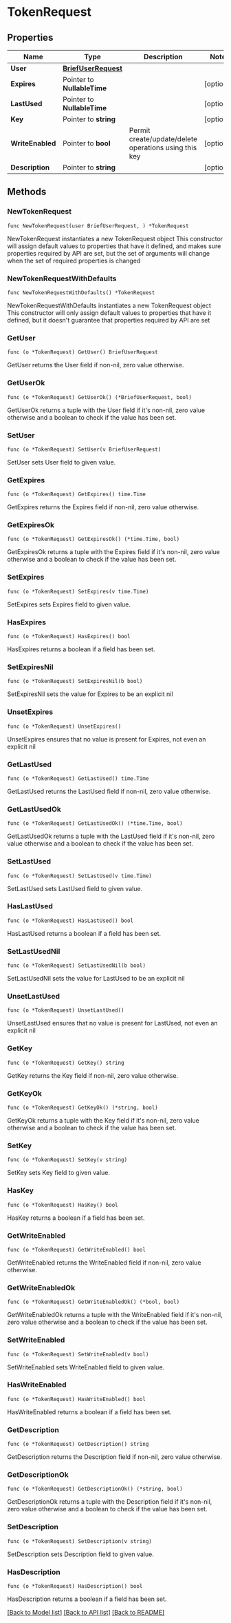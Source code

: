# TokenRequest

## Properties

Name | Type | Description | Notes
------------ | ------------- | ------------- | -------------
**User** | [**BriefUserRequest**](BriefUserRequest.md) |  | 
**Expires** | Pointer to **NullableTime** |  | [optional] 
**LastUsed** | Pointer to **NullableTime** |  | [optional] 
**Key** | Pointer to **string** |  | [optional] 
**WriteEnabled** | Pointer to **bool** | Permit create/update/delete operations using this key | [optional] 
**Description** | Pointer to **string** |  | [optional] 

## Methods

### NewTokenRequest

`func NewTokenRequest(user BriefUserRequest, ) *TokenRequest`

NewTokenRequest instantiates a new TokenRequest object
This constructor will assign default values to properties that have it defined,
and makes sure properties required by API are set, but the set of arguments
will change when the set of required properties is changed

### NewTokenRequestWithDefaults

`func NewTokenRequestWithDefaults() *TokenRequest`

NewTokenRequestWithDefaults instantiates a new TokenRequest object
This constructor will only assign default values to properties that have it defined,
but it doesn't guarantee that properties required by API are set

### GetUser

`func (o *TokenRequest) GetUser() BriefUserRequest`

GetUser returns the User field if non-nil, zero value otherwise.

### GetUserOk

`func (o *TokenRequest) GetUserOk() (*BriefUserRequest, bool)`

GetUserOk returns a tuple with the User field if it's non-nil, zero value otherwise
and a boolean to check if the value has been set.

### SetUser

`func (o *TokenRequest) SetUser(v BriefUserRequest)`

SetUser sets User field to given value.


### GetExpires

`func (o *TokenRequest) GetExpires() time.Time`

GetExpires returns the Expires field if non-nil, zero value otherwise.

### GetExpiresOk

`func (o *TokenRequest) GetExpiresOk() (*time.Time, bool)`

GetExpiresOk returns a tuple with the Expires field if it's non-nil, zero value otherwise
and a boolean to check if the value has been set.

### SetExpires

`func (o *TokenRequest) SetExpires(v time.Time)`

SetExpires sets Expires field to given value.

### HasExpires

`func (o *TokenRequest) HasExpires() bool`

HasExpires returns a boolean if a field has been set.

### SetExpiresNil

`func (o *TokenRequest) SetExpiresNil(b bool)`

 SetExpiresNil sets the value for Expires to be an explicit nil

### UnsetExpires
`func (o *TokenRequest) UnsetExpires()`

UnsetExpires ensures that no value is present for Expires, not even an explicit nil
### GetLastUsed

`func (o *TokenRequest) GetLastUsed() time.Time`

GetLastUsed returns the LastUsed field if non-nil, zero value otherwise.

### GetLastUsedOk

`func (o *TokenRequest) GetLastUsedOk() (*time.Time, bool)`

GetLastUsedOk returns a tuple with the LastUsed field if it's non-nil, zero value otherwise
and a boolean to check if the value has been set.

### SetLastUsed

`func (o *TokenRequest) SetLastUsed(v time.Time)`

SetLastUsed sets LastUsed field to given value.

### HasLastUsed

`func (o *TokenRequest) HasLastUsed() bool`

HasLastUsed returns a boolean if a field has been set.

### SetLastUsedNil

`func (o *TokenRequest) SetLastUsedNil(b bool)`

 SetLastUsedNil sets the value for LastUsed to be an explicit nil

### UnsetLastUsed
`func (o *TokenRequest) UnsetLastUsed()`

UnsetLastUsed ensures that no value is present for LastUsed, not even an explicit nil
### GetKey

`func (o *TokenRequest) GetKey() string`

GetKey returns the Key field if non-nil, zero value otherwise.

### GetKeyOk

`func (o *TokenRequest) GetKeyOk() (*string, bool)`

GetKeyOk returns a tuple with the Key field if it's non-nil, zero value otherwise
and a boolean to check if the value has been set.

### SetKey

`func (o *TokenRequest) SetKey(v string)`

SetKey sets Key field to given value.

### HasKey

`func (o *TokenRequest) HasKey() bool`

HasKey returns a boolean if a field has been set.

### GetWriteEnabled

`func (o *TokenRequest) GetWriteEnabled() bool`

GetWriteEnabled returns the WriteEnabled field if non-nil, zero value otherwise.

### GetWriteEnabledOk

`func (o *TokenRequest) GetWriteEnabledOk() (*bool, bool)`

GetWriteEnabledOk returns a tuple with the WriteEnabled field if it's non-nil, zero value otherwise
and a boolean to check if the value has been set.

### SetWriteEnabled

`func (o *TokenRequest) SetWriteEnabled(v bool)`

SetWriteEnabled sets WriteEnabled field to given value.

### HasWriteEnabled

`func (o *TokenRequest) HasWriteEnabled() bool`

HasWriteEnabled returns a boolean if a field has been set.

### GetDescription

`func (o *TokenRequest) GetDescription() string`

GetDescription returns the Description field if non-nil, zero value otherwise.

### GetDescriptionOk

`func (o *TokenRequest) GetDescriptionOk() (*string, bool)`

GetDescriptionOk returns a tuple with the Description field if it's non-nil, zero value otherwise
and a boolean to check if the value has been set.

### SetDescription

`func (o *TokenRequest) SetDescription(v string)`

SetDescription sets Description field to given value.

### HasDescription

`func (o *TokenRequest) HasDescription() bool`

HasDescription returns a boolean if a field has been set.


[[Back to Model list]](../README.md#documentation-for-models) [[Back to API list]](../README.md#documentation-for-api-endpoints) [[Back to README]](../README.md)


